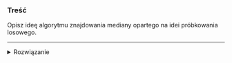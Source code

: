 ### Treść

Opisz ideę algorytmu znajdowania mediany opartego na idei próbkowania losowego.

------
<details><summary>Rozwiązanie</summary>
<p>

1. Wylosuj dostatecznie małą probę ze zbioru, żeby sortowanie było liniowe.
2. Wybierz specjalne elementy L i H.
3. Sprawdz czy dostatecznie wiele/mało elementów z wybranego zbioru spełnia relację < i > z L i H.
4. Jesli tak to zwroc srodkowy wyraz, jesli nie powtorz algorytm.

  Ja za taką typu odp., bez wchodzenia w konkretne liczby i szczegóły dostałem 1p.
